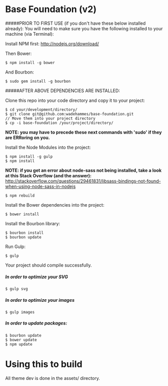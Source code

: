 Base Foundation (v2)
===

#####PRIOR TO FIRST USE (if you don't have these below installed already):
You will need to make sure you have the following installed to your machine (via Terminal):

Install NPM first:
<a href="http://nodejs.org/download/">http://nodejs.org/download/</a>

Then Bower:
```
$ npm install -g bower
```

And Bourbon:
```
$ sudo gem install -g bourbon
```

#####AFTER ABOVE DEPENDENCIES ARE INSTALLED:

Clone this repo into your code directory and copy it to your project:
```
$ cd your/development/directory/
$ git clone git@github.com:wadehammes/base-foundation.git
// Move them into your project directory
$ cp -i base-foundation /your/project/directory/
```

<b>NOTE: you may have to precede these next commands with 'sudo' if they are ERRoring on you.</b>

Install the Node Modules into the project:
```
$ npm install -g gulp
$ npm install
```

<b>NOTE: if you get an error about node-sass not being installed, take a look at this Stack Overflow (and the answer):</b>
<a href="http://stackoverflow.com/questions/29461831/libsass-bindings-not-found-when-using-node-sass-in-nodejs">http://stackoverflow.com/questions/29461831/libsass-bindings-not-found-when-using-node-sass-in-nodejs</a>

```
$ npm rebuild
```

Install the Bower dependencies into the project:
```
$ bower install
```

Install the Bourbon library:
```
$ bourbon install
$ bourbon update
```

Run Gulp:
```
$ gulp
```

Your project should compile successfully.

##### In order to optimize your SVG
```
$ gulp svg
```

##### In order to optimize your images
```
$ gulp images
```

##### In order to update packages:
```
$ bourbon update
$ bower update
$ npm update
```

Using this to build
===

All theme dev is done in the assets/ directory.
